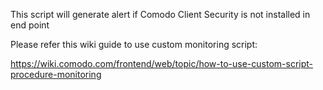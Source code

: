 This script will generate alert if Comodo Client Security is not installed in end point

Please refer this wiki guide to use custom monitoring script:

https://wiki.comodo.com/frontend/web/topic/how-to-use-custom-script-procedure-monitoring